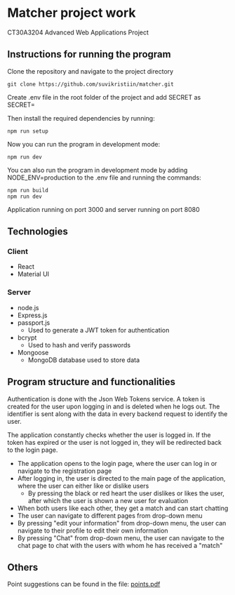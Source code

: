 # Matcher project work

CT30A3204 Advanced Web Applications Project

## Instructions for running the program

Clone the repository and navigate to the project directory
```
git clone https://github.com/suvikristiin/matcher.git
```

Create .env file in the root folder of the project and add SECRET as SECRET=<secret key>

Then install the required dependencies by running:
```
npm run setup
```

Now you can run the program in development mode:
```
npm run dev
```

You can also run the program in development mode by adding NODE_ENV=production to the .env file and running the commands:

```
npm run build
npm run dev
```

Application running on port 3000 and server running on port 8080

## Technologies

### Client
- React
- Material UI

### Server
- node.js
- Express.js
- passport.js
  - Used to generate a JWT token for authentication
- bcrypt
  - Used to hash and verify passwords
- Mongoose
  - MongoDB database used to store data
  

## Program structure and functionalities

Authentication is done with the Json Web Tokens service. A token is created for the user upon logging in and is deleted when he logs out. The identifier is sent along with the data in every backend request to identify the user.

The application constantly checks whether the user is logged in. If the token has expired or the user is not logged in, they will be redirected back to the login page.

- The application opens to the login page, where the user can log in or navigate to the registration page
- After logging in, the user is directed to the main page of the application, where the user can either like or dislike users
  - By pressing the black or red heart the user dislikes or likes the user, after which the user is shown a new user for evaluation
- When both users like each other, they get a match and can start chatting
- The user can navigate to different pages from drop-down menu
- By pressing "edit your information" from drop-down menu, the user can navigate to their profile to edit their own information
- By pressing "Chat" from drop-down menu, the user can navigate to the chat page to chat with the users with whom he has received a "match"

## Others

Point suggestions can be found in the file: [points.pdf](points.pdf)
